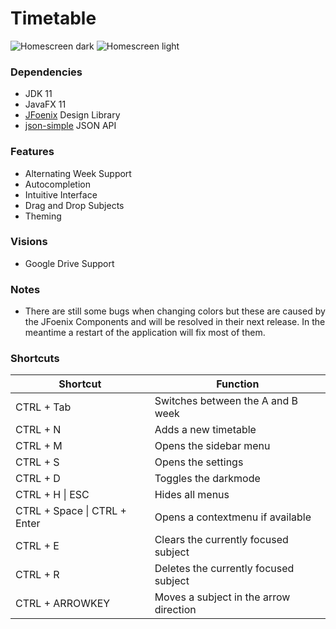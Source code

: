 # Timetable

![Homescreen dark](https://github.com/Saecki/Timetable/blob/master/Timetable-home-dark.png)
![Homescreen light](https://github.com/Saecki/Timetable/blob/master/Timetable-home-light.png)

### Dependencies
- JDK 11
- JavaFX 11
- [JFoenix](https://github.com/jfoenixadmin/JFoenix) Design Library
- [json-simple](https://github.com/fangyidong/json-simple) JSON API

### Features
- Alternating Week Support
- Autocompletion
- Intuitive Interface
- Drag and Drop Subjects
- Theming

### Visions
- Google Drive Support

### Notes
- There are still some bugs when changing colors but these are caused by the JFoenix Components and will be resolved in their next release. In the meantime a restart of the application will fix most of them.

### Shortcuts
| Shortcut                     | Function                    |
|------------------------------|-----------------------------|
| CTRL + Tab                   | Switches between the A and B week |
| CTRL + N                     | Adds a new timetable |
| CTRL + M                     | Opens the sidebar menu |
| CTRL + S                     | Opens the settings |
| CTRL + D                     | Toggles the darkmode |
| CTRL + H \| ESC              | Hides all menus |
| CTRL + Space \| CTRL + Enter | Opens a contextmenu if available |
| CTRL + E                     | Clears the currently focused subject |
| CTRL + R                     | Deletes the currently focused subject |
| CTRL + ARROWKEY              | Moves a subject in the arrow direction |
